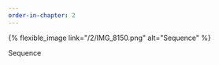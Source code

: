 ```yaml
---
order-in-chapter: 2
---
```



{% flexible_image link="/2/IMG_8150.png" alt="Sequence" %}

[//]: # ([![Sequence]&#40;{{ site.baseurl }}/assets/images/2/IMG_8150.png&#41;)

[//]: # (]&#40;{{ site.baseurl }}/assets/images/2/IMG_8150.png&#41;)

Sequence
